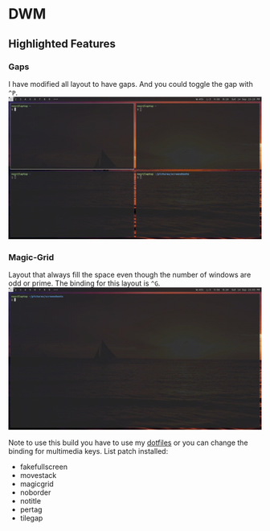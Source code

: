 # DWM
## Highlighted Features
### Gaps
I have modified all layout to have gaps. And you could toggle the gap with `^P`.
![togglegap.gif](togglegap.gif)
### Magic-Grid
Layout that always fill the space even though the number of windows are odd or prime. The binding for this layout is `^G`.
![magicgrid.gif](magicgrid.gif)

Note to use this build you have to use my [dotfiles](https://github.com/wachd/dotfiles) or you can change the binding for multimedia keys.
List patch installed:
- fakefullscreen
- movestack
- magicgrid
- noborder
- notitle
- pertag
- tilegap
